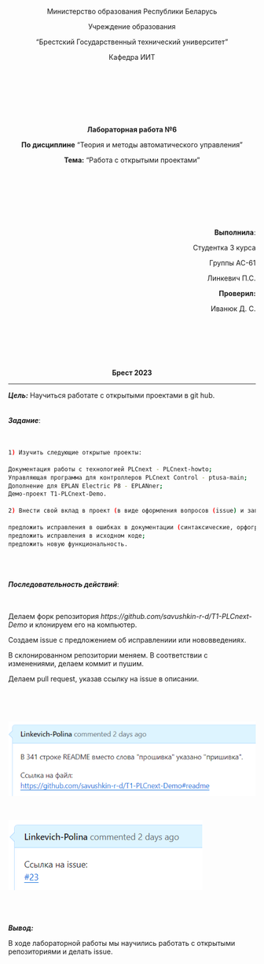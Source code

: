 <p align="center">Министерство образования Республики Беларусь</p>
<p align="center">Учреждение образования</p>
<p align="center">“Брестский Государственный технический университет”</p>
<p align="center">Кафедра ИИТ</p>
<br><br><br><br><br><br>
<p align="center"><strong>Лабораторная работа №6</strong></p>
<p align="center"><strong>По дисциплине</strong> “Теория и методы автоматического управления”</p>
<p align="center"><strong>Тема:</strong> “Работа с открытыми проектами”</p>
<br><br><br><br><br><br>
<p align="right"><strong>Выполнила</strong>:</p>
<p align="right">Студентка 3 курса</p>
<p align="right">Группы АС-61</p>
<p align="right">Линкевич П.С.</p>
<p align="right"><strong>Проверил:</strong></p>
<p align="right">Иванюк Д. С.</p>
<br><br><br><br><br>
<p align="center"><strong>Брест 2023</strong></p>

---
***Цель:***
Научиться работате с открытыми проектами в git hub.
<br><br><br>
***Задание***:
<br><br><br>
``` bash
1) Изучить следующие открытые проекты:

Документация работы с технологией PLCnext - PLCnext-howto;
Управляющая программа для контроллеров PLCnext Control - ptusa-main;
Дополнение для EPLAN Electric P8 - EPLANner;
Демо-проект T1-PLCnext-Demo.

2) Внести свой вклад в проект (в виде оформления вопросов (issue) и запросов на внесение изменений (pull request)):

предложить исправления в ошибках в документации (синтаксические, орфографические и т.п.);
предложить исправления в исходном коде;
предложить новую функциональность.
```
<br><br><br>
***Последовательность действий***:
<br><br><br>
<p>Делаем форк репозитория <em>https://github.com/savushkin-r-d/T1-PLCnext-Demo</em> и клонируем его на компьютер. </p>
<p>Создаем issue с предложением об исправлениии или нововведениях. </p>
<p>В склонированном репозитории меняем. В соответствии с изменениями, делаем коммит и пушим.</p>
<p>Делаем pull request, указав ссылку на issue в описании. </p>
<br><br><br>

![](../../images/issue.png)

<br>

![](../../images/p_r.png)

<br><br><br>
<strong><em>Вывод:</em></strong>
 <p>В ходе лабораторной работы мы научились работать с открытыми репозиториями и делать issue. </p>

